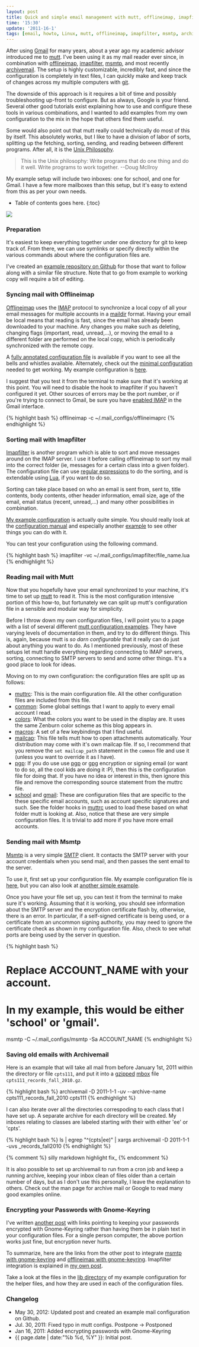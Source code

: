 ```yaml
---
layout: post
title: Quick and simple email management with mutt, offlineimap, imapfilter, msmtp, and archivemail
time: '15:30'
update: '2011-16-1'
tags: [email, howto, Linux, mutt, offlineimap, imapfilter, msmtp, archivemail, gnome-keyring]
---
```


After using [Gmail][] for many years, about a year ago my academic advisor
introduced me to [mutt][].  I've been using it as my mail reader ever since,
in combination with [offlineimap][], [imapfilter][], [msmtp][], and most
recently [archivemail][].  The setup is highly customizable, incredibly fast,
and since the configuration is completely in text files, I can quickly make
and keep track of changes across my multiple computers with [git][].

[gmail]:http://gmail.com/
[mutt]:http://www.mutt.org/
[offlineimap]:https://github.com/jgoerzen/offlineimap/wiki
[imapfilter]:http://imapfilter.hellug.gr/
[msmtp]:http://msmtp.sourceforge.net/
[archivemail]:http://archivemail.sourceforge.net/
[git]:http://git-scm.com/

The downside of this approach is it requires a bit of time and possibly
troubleshooting up-front to configure.  But as always, Google is your friend.
Several other good tutorials exist explaining how to use and configure these
tools in various combinations, and I wanted to add examples from my own
configuration to the mix in the hope that others find them useful.

Some would also point out that mutt really could technically do most of this
by itself.  This absolutely works, but I like to have a division of labor of
sorts, splitting up the fetching, sorting, sending, and reading between
different programs.  After all, it is the [Unix Philosophy][].

[Unix Philosophy]:http://en.wikipedia.org/wiki/Unix_philosophy

> This is the Unix philosophy: Write programs that do one thing and do it
> well. Write programs to work together. --Doug McIlroy

My example setup will include two inboxes: one for school, and one for Gmail.
I have a few more mailboxes than this setup, but it's easy to extend from this
as per your own needs.

+ Table of contents goes here.
{:toc}

<a href="http://www.flickr.com/photos/__olga__/2822660113/" title="Photo by __olga__ on Flickr" alt="Mailboxes: photo by __olga__"><img src="http://farm4.static.flickr.com/3149/2822660113_fef2bbc676_d.jpg" /></a>

### Preparation ###

It's easiest to keep everything together under one directory for git to keep
track of.  From there, we can use symlinks or specify directly within the
various commands about where the configuration files are.

I've created an [example repository on Github][] for those that want to follow
along with a similar file structure.  Note that to go from example to working
copy will require a bit of editing.

[example repository on Github]:https://github.com/jasongraham/mail_conf_example

### Syncing mail with Offlineimap ###

[Offlineimap][] uses the [IMAP][] protocol to synchronize a local copy of all
your email messages for multiple accounts in a [maildir][] format.  Having
your email be local means that reading is fast, since the email has already
been downloaded to your machine.  Any changes you make such as deleting,
changing flags (important, read, unread,...), or moving the email to
a different folder are performed on the local copy, which is periodically
synchronized with the remote copy.

[imap]:http://en.wikipedia.org/wiki/Internet_Message_Access_Protocol
[maildir]:http://en.wikipedia.org/wiki/Maildir

A [fully annotated configuration file][offlineimap_full_example_config] is
available if you want to see all the bells and whistles available.
Alternately, check out the [minimal configuration][offlineimap_minimal_config]
needed to get working.  My example configuration is
[here][my_offlineimap_config].

[offlineimap_full_example_config]:https://github.com/jgoerzen/offlineimap/blob/master/offlineimap.conf
[offlineimap_minimal_config]:https://github.com/jgoerzen/offlineimap/blob/master/offlineimap.conf.minimal
[my_offlineimap_config]:https://github.com/jasongraham/mail_conf_example/blob/master/offlineimaprc

[suggested setup]:#preparation

I suggest that you test it from the terminal to make sure that it's working at
this point.  You will need to disable the hook to imapfilter if you haven't
configured it yet.  Other sources of errors may be the port number, or if
you're trying to connect to Gmail, be sure you have [enabled IMAP][] in the
Gmail interface.

[enabled IMAP]:https://mail.google.com/support/bin/answer.py?answer=77695

{% highlight bash %}
offlineimap -c ~/.mail_configs/offlineimaprc
{% endhighlight %}

### Sorting mail with Imapfilter ###

[Imapfilter][] is another program which is able to sort and move messages
around on the IMAP server.  I use it before calling offlineimap to sort my
mail into the correct folder (ie, messages for a certain class into a given
folder).  The configuration file can use [regular expressions][] to do the
sorting, and is extendable using [Lua][], if you want to do so.

[regular expressions]:http://en.wikipedia.org/wiki/Regular_expression_examples
[Lua]:http://en.wikipedia.org/wiki/Lua_(programming_language)

Sorting can take place based on who an email is sent from, sent to, title
contents, body contents, other header information, email size, age of the
email, email status (recent, unread,...) and many other possibilities in
combination.

[My example configuration][my_imapfilter_config] is actually quite simple.
You should really look at the [configuration manual][imapfilter_config_manual]
and especially another [example][imapfilter_config_example] to see other
things you can do with it.

[my_imapfilter_config]:https://github.com/jasongraham/mail_conf_example/blob/master/imapfilter/school.lua
[imapfilter_config_manual]:http://imapfilter.hellug.gr/imapfilter_config.5.txt
[imapfilter_config_example]:http://imapfilter.hellug.gr/sample.config.lua.txt

You can test your configuration using the following command.

{% highlight bash %}
imapfilter -vc ~/.mail_configs/imapfilter/file_name.lua
{% endhighlight %}

### Reading mail with Mutt ###

Now that you hopefully have your email synchronized to your machine, it's time
to set up [mutt][] to read it.  This is the most configuration intensive
portion of this how-to, but fortunately we can split up mutt's configuration
file in a sensible and modular way for simplicity.

Before I throw down my own configuration files, I will point you to a page
with a list of several different [mutt configuration examples][].  They have
varying levels of documentation in them, and try to do different things.  This
is, again, because mutt is _so darn configurable_ that it really can do just
about anything you want to do.  As I mentioned previously, most of these
setups let mutt handle everything regarding connecting to IMAP servers,
sorting, connecting to SMTP servers to send and some other things.  It's
a good place to look for ideas.

[mutt configuration examples]:http://wiki.mutt.org/?ConfigList

Moving on to my own configuration: the configuration files are split up as
follows:

+ [muttrc][]: This is the main configuration file.  All the other
  configuration files are included from this file.
+ [common][]: Some global settings that I want to apply to every email account
  I read.
+ [colors][]: What the colors you want to be used in the display are.  It uses
  the same Zenburn color scheme as this blog appears in.
+ [macros][]: A set of a few keybindings that I find useful.
+ [mailcap][]: This file tells mutt how to open attachments automatically.
  Your distribution may come with it's own mailcap file.  If so, I recommend
  that you remove the `set mailcap_path` statement in the `common` file and
  use it (unless you want to override it as I have).
+ [pgp][]: If you do use use [pgp][pgp_encryption] or [gpg][] encryption or
  signing email (or want to do so, all the cool kids are doing it :P), then
  this is the configuration file for doing that.  If you have no idea or
  interest in this, then ignore this file and remove the corresponding source
  statement from the muttrc file.
+ [school][school_mutt_conf] and [gmail][gmail_mutt_conf]: These are
  configuration files that are specific to the these specific email accounts,
  such as account specific signatures and such.  See the folder hooks in
  [muttrc][] used to load these based on what folder mutt is looking at.
  Also, notice that these are very simple configuration files.  It is trivial
  to add more if you have more email accounts.

[muttrc]:https://github.com/jasongraham/mail_conf_example/blob/master/mutt/muttrc
[common]:https://github.com/jasongraham/mail_conf_example/blob/master/mutt/common
[colors]:https://github.com/jasongraham/mail_conf_example/blob/master/mutt/colors
[macros]:https://github.com/jasongraham/mail_conf_example/blob/master/mutt/macros
[mailcap]:https://github.com/jasongraham/mail_conf_example/blob/master/mutt/mailcap
[pgp]:https://github.com/jasongraham/mail_conf_example/blob/master/mutt/pgp
[school_mutt_conf]:https://github.com/jasongraham/mail_conf_example/blob/master/mutt/school
[gmail_mutt_conf]:https://github.com/jasongraham/mail_conf_example/blob/master/mutt/gmail

[pgp_encryption]:http://en.wikipedia.org/wiki/Pretty_Good_Privacy
[gpg]:http://en.wikipedia.org/wiki/GNU_Privacy_Guard


### Sending mail with Msmtp ###

[Msmtp][] is a very simple [SMTP][] client.  It contacts the SMTP server with
your account credentials when you send mail, and then passes the sent email to
the server.

[smtp]:http://en.wikipedia.org/wiki/Simple_Mail_Transfer_Protocol

To use it, first set up your configuration file.  My example configuration
file is [here][my_msmtp_configuration], but you can also look at [another
simple example][msmtp_simple_example].

[my_msmtp_configuration]:https://github.com/jasongraham/mail_conf_example/blob/master/msmtprc
[msmtp_simple_example]:http://msmtp.sourceforge.net/doc/msmtprc.txt

Once you have your file set up, you can test it from the terminal to make sure
it's working.  Assuming that it is working, you should see information about
the SMTP server and the encryption certificate flash by, otherwise, there is
an error.  In particular, if a self-signed certificate is being used, or
a certificate from an uncommon signing authority, you may need to ignore the
certificate check as shown in my configuration file.  Also, check to see what
ports are being used by the server in question.

{% highlight bash %}
# Replace ACCOUNT_NAME with your account.
# In my example, this would be either 'school' or 'gmail'.
msmtp -C ~/.mail_configs/msmtp -Sa ACCOUNT_NAME
{% endhighlight %}

### Saving old emails with Archivemail ###

Here is an example that will take all mail from before January 1st, 2011
within the directory or file `cpts111`, and put it into a [gzipped][gzip]
[mbox][] file `cpts111_records_fall_2010.gz`.

[gzip]:http://en.wikipedia.org/wiki/Gzip
[mbox]:http://en.wikipedia.org/wiki/Mbox

{% highlight bash %}
archivemail -D 2011-1-1 -uv --archive-name cpts111_records_fall_2010 cpts111
{% endhighlight %}

I can also iterate over all the directories correspoding to each class that
I have set up.  A separate archive for each directory will be created.  My
inboxes relating to classes are labeled starting with their with either 'ee'
or 'cpts'.

{% highlight bash %}
ls | egrep "^(cpts|ee)" | xargs archivemail -D 2011-1-1 -uvs _records_fall2010
{% endhighlight %}

{% comment %}
silly markdown highlight fix_
{% endcomment %}

It is also possible to set up archivemail to run from a cron job and keep
a running archive, keeping your inbox clean of files older than a certain
number of days, but as I don't use this personally, I leave the explanation to
others.  Check out the man page for archive mail or Google to read many good
examples online.

### Encrypting your Passwords with Gnome-Keyring ###

I've written [another post][] with links pointing to keeping your passwords
encrypted with Gnome-Keyring rather than having them be in plain text in your
configuration files.  For a single person computer, the above portion works
just fine, but encryption never hurts.

To summarize, here are the links from the other post to integrate [msmtp with
gnome-keyring] and [offlineimap with gnome-keyring].  Imapfilter integration
is explained in [my own post][another post].

Take a look at the files in the [lib directory][] of my example configuration
for the helper files, and how they are used in each of the configuration
files.

[another post]:/2011/01/16/gnome_keyring_with_msmtp_imapfilter_offlineimap/
[msmtp with gnome-keyring]:http://simple-and-basic.com/2008/10/using-msmtp-with-the-gnome-keyring.html
[offlineimap with gnome-keyring]:http://www.clasohm.com/blog/one-entry?entry_id=90957
[lib directory]:https://github.com/jasongraham/mail_conf_example/tree/master/lib


### Changelog ###

+ May 30, 2012: Updated post and created an example mail configuration on
  Github.
+ Jul. 30, 2011: Fixed typo in mutt configs. Postpone -> Postponed
+ Jan 16, 2011: Added encrypting passwords with Gnome-Keyring
+ {{ page.date | date:"%b %d, %Y" }}: Initial post.

